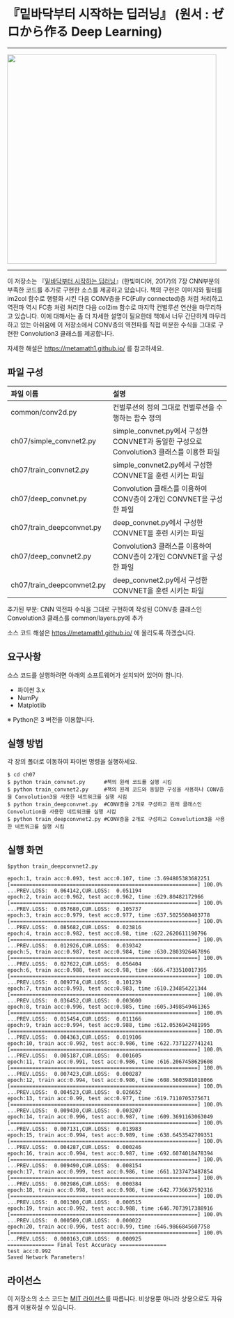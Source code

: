 # 『밑바닥부터 시작하는 딥러닝』 (원서 : ゼロから作る Deep Learning)

---

<img src="https://github.com/WegraLee/deep-learning-from-scratch/blob/master/cover_image.jpg" width="480">

---

이 저장소는 『[밑바닥부터 시작하는 딥러닝](http://www.hanbit.co.kr/store/books/look.php?p_code=B8475831198)』(한빛미디어, 2017)의 
7장 CNN부분의 부족한 코드를 추가로 구현한 소스를 제공하고 있습니다.
책의 구현은 이미지와 필터를 im2col 함수로 행렬화 시킨 다음 CONV층을 FC(Fully connected)층 처럼 처리하고 
역전파 역시 FC층 처럼 처리한 다음 col2im 함수로 마지막 컨벌루션 연산을 마무리하고 있습니다.
이에 대해서는 좀 더 자세한 설명이 필요한데 책에서 너무 간단하게 마무리하고 있는 아쉬움에
이 저장소에서 CONV층의 역전파를 직접 미분한 수식을 그대로 구현한 Convolution3 클래스를 제공합니다.

자세한 해설은 https://metamath1.github.io/ 를 참고하세요.


## 파일 구성

|파일 이름 |설명                                                |
|:--        |:--                                                |
|common/conv2d.py           | 컨벌루션의 정의 그대로 컨벌루션을 수행하는 함수 정의 |
|ch07/simple_convnet2.py    | simple_convnet.py에서 구성한 CONVNET과 동일한 구성으로 Convolution3 클래스를 이용한 파일 |
|ch07/train_convnet2.py     | simple_convnet2.py에서 구성한 CONVNET을 훈련 시키는 파일 |
|ch07/deep_convnet.py       | Convolution 클래스를 이용하여 CONV층이 2개인 CONVNET을 구성한 파일  |
|ch07/train_deepconvnet.py  | deep_convnet.py에서 구성한 CONVNET을 훈련 시키는 파일 |
|ch07/deep_convnet2.py      | Convolution3 클래스를 이용하여 CONV층이 2개인 CONVNET을 구성한 파일  |
|ch07/train_deepconvnet2.py | deep_convnet2.py에서 구성한 CONVNET을 훈련 시키는 파일 |

추가된 부분:
CNN 역전파 수식을 그대로 구현하여 작성된 CONV층 클래스인 Convolution3 클래스를 
common/layers.py에 추가

소스 코드 해설은 https://metamath1.github.io/ 에 올리도록 하겠습니다.



## 요구사항
소스 코드를 실행하려면 아래의 소프트웨어가 설치되어 있어야 합니다.

* 파이썬 3.x
* NumPy
* Matplotlib

※ Python은 3 버전을 이용합니다.



## 실행 방법

각 장의 폴더로 이동하여 파이썬 명령을 실행하세요.

```
$ cd ch07
$ python train_convnet.py      #책의 원래 코드를 실행 시킴
$ python train_convnet2.py     #책의 원래 코드와 동일한 구성을 사용하나 CONV층을 Convolution3을 사용한 네트워크를 실행 시킴
$ python train_deepconvnet.py  #CONV층을 2개로 구성하고 원래 클래스인 Convolution을 사용한 네트워크를 실행 시킴
$ python train_deepconvnet2.py #CONV층을 2개로 구성하고 Convolution3을 사용한 네트워크를 실행 시킴
```

## 실행 화면
```
$python train_deepconvnet2.py

epoch:1, train acc:0.093, test acc:0.107, time :3.694805383682251
[============================================================] 100.0% ...PREV.LOSS:  0.064142,CUR.LOSS:  0.051194
epoch:2, train acc:0.962, test acc:0.962, time :629.80482172966
[============================================================] 100.0% ...PREV.LOSS:  0.057680,CUR.LOSS:  0.105737
epoch:3, train acc:0.979, test acc:0.977, time :637.5025508403778
[============================================================] 100.0% ...PREV.LOSS:  0.085682,CUR.LOSS:  0.023816
epoch:4, train acc:0.982, test acc:0.98, time :622.2620611190796
[============================================================] 100.0% ...PREV.LOSS:  0.012926,CUR.LOSS:  0.039342
epoch:5, train acc:0.987, test acc:0.984, time :630.2803926467896
[============================================================] 100.0% ...PREV.LOSS:  0.027622,CUR.LOSS:  0.056404
epoch:6, train acc:0.988, test acc:0.98, time :666.4733510017395
[============================================================] 100.0% ...PREV.LOSS:  0.009774,CUR.LOSS:  0.101239
epoch:7, train acc:0.993, test acc:0.983, time :610.234854221344
[============================================================] 100.0% ...PREV.LOSS:  0.036452,CUR.LOSS:  0.003600
epoch:8, train acc:0.996, test acc:0.985, time :605.3498549461365
[============================================================] 100.0% ...PREV.LOSS:  0.015454,CUR.LOSS:  0.011166
epoch:9, train acc:0.994, test acc:0.988, time :612.0536942481995
[============================================================] 100.0% ...PREV.LOSS:  0.004363,CUR.LOSS:  0.019106
epoch:10, train acc:0.992, test acc:0.986, time :622.7371227741241
[============================================================] 100.0% ...PREV.LOSS:  0.005187,CUR.LOSS:  0.001605
epoch:11, train acc:0.991, test acc:0.986, time :616.2067458629608
[============================================================] 100.0% ...PREV.LOSS:  0.007423,CUR.LOSS:  0.000287
epoch:12, train acc:0.994, test acc:0.986, time :608.5603981018066
[============================================================] 100.0% ...PREV.LOSS:  0.004523,CUR.LOSS:  0.026652
epoch:13, train acc:0.99, test acc:0.977, time :619.7110705375671
[============================================================] 100.0% ...PREV.LOSS:  0.009430,CUR.LOSS:  0.003207
epoch:14, train acc:0.996, test acc:0.987, time :609.3691163063049
[============================================================] 100.0% ...PREV.LOSS:  0.007131,CUR.LOSS:  0.013983
epoch:15, train acc:0.994, test acc:0.989, time :638.6453542709351
[============================================================] 100.0% ...PREV.LOSS:  0.004287,CUR.LOSS:  0.000246
epoch:16, train acc:0.994, test acc:0.987, time :692.6074018478394
[============================================================] 100.0% ...PREV.LOSS:  0.009490,CUR.LOSS:  0.008154
epoch:17, train acc:0.999, test acc:0.986, time :661.1237473487854
[============================================================] 100.0% ...PREV.LOSS:  0.002986,CUR.LOSS:  0.000384
epoch:18, train acc:0.998, test acc:0.986, time :642.7736637592316
[============================================================] 100.0% ...PREV.LOSS:  0.001300,CUR.LOSS:  0.000515
epoch:19, train acc:0.992, test acc:0.988, time :646.7073917388916
[============================================================] 100.0% ...PREV.LOSS:  0.000509,CUR.LOSS:  0.000022
epoch:20, train acc:0.996, test acc:0.99, time :646.9866845607758
[============================================================] 100.0% ...PREV.LOSS:  0.000163,CUR.LOSS:  0.000925
=============== Final Test Accuracy ===============
test acc:0.992
Saved Network Parameters!
```

## 라이선스

이 저장소의 소스 코드는 [MIT 라이선스](http://www.opensource.org/licenses/MIT)를 따릅니다.
비상용뿐 아니라 상용으로도 자유롭게 이용하실 수 있습니다.
